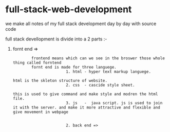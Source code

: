 # full-stack-web-development
we make all notes of my full stack development day by day with source code

full stack devellopment is divide into a 2 parts :-
 

  
 1. fornt end =>
                                             
                frontend means which can we see in the broswer those whole thing called forntend
                fornt end is made for three languege.
                               1. html - hyper text markup languege.
                                                                              html is the skleton structure of website.
                               2. css  - cascide style sheet.
                                                                              this is used to give command and make style and modren the html file.
                               3. js   -  java script. js is used to join it with the server. and make it more attractive and flexible and give movement in webpage
                                                      
                                                                  
                               2. back end =>  
                                                
                                                  



